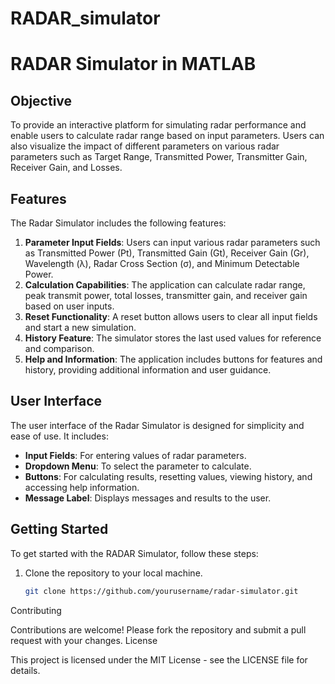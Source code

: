 # RADAR_simulator
# RADAR Simulator in MATLAB

## Objective
To provide an interactive platform for simulating radar performance and enable users to calculate radar range based on input parameters. Users can also visualize the impact of different parameters on various radar parameters such as Target Range, Transmitted Power, Transmitter Gain, Receiver Gain, and Losses.

## Features
The Radar Simulator includes the following features:
1. **Parameter Input Fields**: Users can input various radar parameters such as Transmitted Power (Pt), Transmitted Gain (Gt), Receiver Gain (Gr), Wavelength (λ), Radar Cross Section (σ), and Minimum Detectable Power.
2. **Calculation Capabilities**: The application can calculate radar range, peak transmit power, total losses, transmitter gain, and receiver gain based on user inputs.
3. **Reset Functionality**: A reset button allows users to clear all input fields and start a new simulation.
4. **History Feature**: The simulator stores the last used values for reference and comparison.
5. **Help and Information**: The application includes buttons for features and history, providing additional information and user guidance.

## User Interface
The user interface of the Radar Simulator is designed for simplicity and ease of use. It includes:
- **Input Fields**: For entering values of radar parameters.
- **Dropdown Menu**: To select the parameter to calculate.
- **Buttons**: For calculating results, resetting values, viewing history, and accessing help information.
- **Message Label**: Displays messages and results to the user.

## Getting Started
To get started with the RADAR Simulator, follow these steps:
1. Clone the repository to your local machine.
   ```bash
   git clone https://github.com/yourusername/radar-simulator.git


Contributing

Contributions are welcome! Please fork the repository and submit a pull request with your changes.
License

This project is licensed under the MIT License - see the LICENSE file for details.
